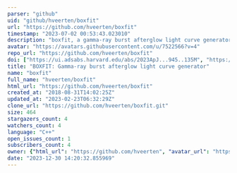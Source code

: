 ```yaml
---
parser: "github"
uid: "github/hveerten/boxfit"
url: "https://github.com/hveerten/boxfit"
timestamp: "2023-07-02 00:53:43.023010"
description: "boxfit, a gamma-ray burst afterglow light curve generator based on two-dimensional hydrodynamics simulations"
avatar: "https://avatars.githubusercontent.com/u/7522566?v=4"
repo_url: "https://github.com/hveerten/boxfit"
doi: ["https://ui.adsabs.harvard.edu/abs/2023ApJ...945..135M", "https://ui.adsabs.harvard.edu/abs/2012ApJ...749...44V", "https://ui.adsabs.harvard.edu/abs/2023ascl.soft06059V/abstract"]
title: "BOXFIT: Gamma-ray burst afterglow light curve generator"
name: "boxfit"
full_name: "hveerten/boxfit"
html_url: "https://github.com/hveerten/boxfit"
created_at: "2018-08-31T14:02:25Z"
updated_at: "2023-02-23T06:32:29Z"
clone_url: "https://github.com/hveerten/boxfit.git"
size: 464
stargazers_count: 4
watchers_count: 4
language: "C++"
open_issues_count: 1
subscribers_count: 4
owner: {"html_url": "https://github.com/hveerten", "avatar_url": "https://avatars.githubusercontent.com/u/7522566?v=4", "login": "hveerten", "type": "User"}
date: "2023-12-30 14:20:32.855969"
---
```

